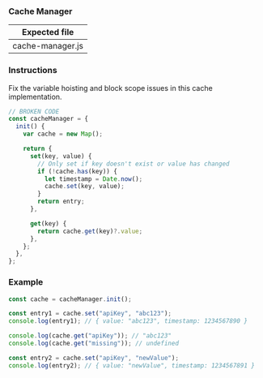 ### Cache Manager

| Expected file    |
| ---------------- |
| cache-manager.js |

### Instructions

Fix the variable hoisting and block scope issues in this cache implementation.

```js
// BROKEN CODE
const cacheManager = {
  init() {
    var cache = new Map();

    return {
      set(key, value) {
        // Only set if key doesn't exist or value has changed
        if (!cache.has(key)) {
          let timestamp = Date.now();
          cache.set(key, value);
        }
        return entry;
      },

      get(key) {
        return cache.get(key)?.value;
      },
    };
  },
};
```

### Example

```js
const cache = cacheManager.init();

const entry1 = cache.set("apiKey", "abc123");
console.log(entry1); // { value: "abc123", timestamp: 1234567890 }

console.log(cache.get("apiKey")); // "abc123"
console.log(cache.get("missing")); // undefined

const entry2 = cache.set("apiKey", "newValue");
console.log(entry2); // { value: "newValue", timestamp: 1234567891 }
```

